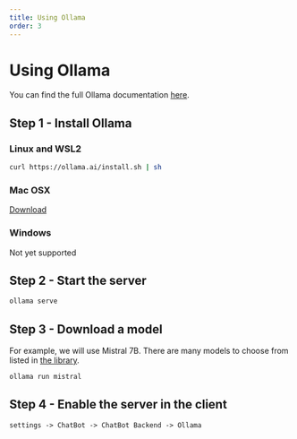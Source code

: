 ```yaml
---
title: Using Ollama
order: 3
---
```


# Using Ollama

You can find the full Ollama documentation [here](https://github.com/jmorganca/ollama/tree/main/docs).


## Step 1 - Install Ollama

### Linux and WSL2

```bash
curl https://ollama.ai/install.sh | sh
```

### Mac OSX

[Download](https://ollama.ai/download/Ollama-darwin.zip)

### Windows

Not yet supported

## Step 2 - Start the server

```bash
ollama serve
```

## Step 3 - Download a model

For example, we will use Mistral 7B. There are many models to choose from listed in [the library](https://ollama.ai/library).

```bash
ollama run mistral
```

## Step 4 - Enable the server in the client

```md
settings -> ChatBot -> ChatBot Backend -> Ollama
```
